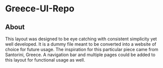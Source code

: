 # Greece-UI-Repo

## About

This layout was designed to be eye catching with consistent simplicity yet well developed. It is a dummy file meant to be converted into a website of choice for future usage. The inspiration for this particular piece came from Santorini, Greece. A navigation bar and multiple pages could be added to this layout for functional usage as well. 

